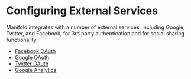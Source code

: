 # Configuring External Services

Manifold integrates with a number of external services, including Google, Twitter, and Facebook, for 3rd party authentication and for social sharing functionality.

* [Facebook OAuth](/developers/integrations/oauth/facebook.md)
* [Google OAuth](/developers/integrations/oauth/google.md)
* [Twitter OAuth](/developers/integrations/oauth/twitter.md)
* [Google Analytics](/developers/integrations/analytics.md)



